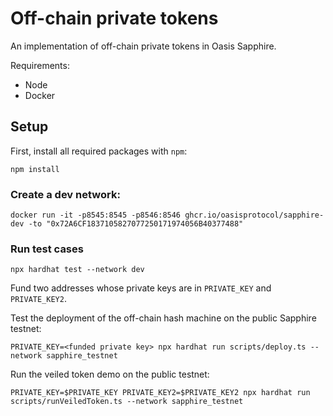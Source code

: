 # Off-chain private tokens
An implementation of off-chain private tokens in Oasis Sapphire.

Requirements:
* Node
* Docker

## Setup
First, install all required packages with `npm`:
```
npm install
```

### Create a dev network:
```
docker run -it -p8545:8545 -p8546:8546 ghcr.io/oasisprotocol/sapphire-dev -to "0x72A6CF1837105827077250171974056B40377488"
```

### Run test cases
```shell
npx hardhat test --network dev
```

Fund two addresses whose private keys are in `PRIVATE_KEY` and `PRIVATE_KEY2`.

Test the deployment of the off-chain hash machine on the public Sapphire testnet:
```
PRIVATE_KEY=<funded private key> npx hardhat run scripts/deploy.ts --network sapphire_testnet
```

Run the veiled token demo on the public testnet:
```
PRIVATE_KEY=$PRIVATE_KEY PRIVATE_KEY2=$PRIVATE_KEY2 npx hardhat run scripts/runVeiledToken.ts --network sapphire_testnet
```
